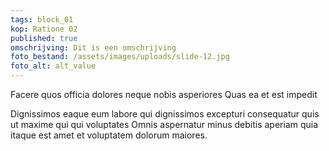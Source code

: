 ```yaml
---
tags: block_01
kop: Ratione 02
published: true
omschrijving: Dit is een omschrijving
foto_bestand: /assets/images/uploads/slide-12.jpg
foto_alt: alt_value
---
```


Facere quos officia dolores neque nobis asperiores Quas ea et est impedit

Dignissimos eaque eum labore qui dignissimos excepturi consequatur quis ut maxime qui qui voluptates Omnis aspernatur minus debitis aperiam quia itaque est amet et voluptatem dolorum maiores.
